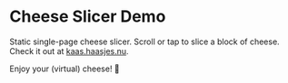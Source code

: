 # Cheese Slicer Demo

Static single-page cheese slicer. Scroll or tap to slice a block of cheese.
Check it out at [kaas.haasjes.nu](https://kaas.haasjes.nu).

Enjoy your (virtual) cheese! 🧀
